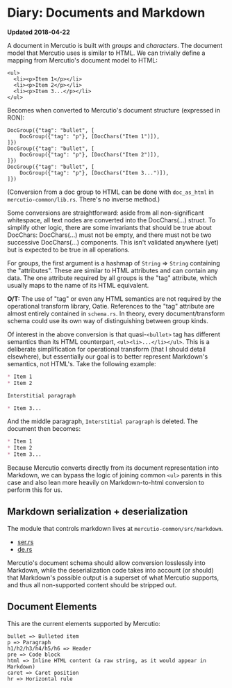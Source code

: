 # Diary: Documents and Markdown

**Updated 2018-04-22**

A document in Mercutio is built with *groups* and *characters*. The document model that Mercutio uses is similar to HTML. We can trivially define a mapping from Mercutio's document model to HTML:

```
<ul>
  <li><p>Item 1</p></li>
  <li><p>Item 2</p></li>
  <li><p>Item 3...</p></li>
</ul>
```

Becomes when converted to Mercutio's document structure (expressed in RON):

```
DocGroup({"tag": "bullet", [
    DocGroup({"tag": "p"}, [DocChars("Item 1")]),
]})
DocGroup({"tag": "bullet", [
    DocGroup({"tag": "p"}, [DocChars("Item 2")]),
]})
DocGroup({"tag": "bullet", [
    DocGroup({"tag": "p"}, [DocChars("Item 3...")]),
]})
```

(Conversion from a doc group to HTML can be done with `doc_as_html` in `mercutio-common/lib.rs`. There's no inverse method.)

Some conversions are straightforward: aside from all non-significant whitespace, all text nodes are converted into the DocChars(...) struct. To simplify other logic, there are some invariants that should be true about DocChars: DocChars(...) must not be empty, and there must not be two successive DocChars(...) components. This isn't validated anywhere (yet) but is expected to be true in all operations.

For groups, the first argument is a hashmap of `String` => `String` containing the "attributes". These are similar to HTML attributes and can contain any data. The one attribute required by all groups is the "tag" attribute, which usually maps to the name of its HTML equivalent.

**O/T:** The use of "tag" or even any HTML semantics are not required by the operational transform library, Oatie. References to the "tag" attribute are almost entirely contained in `schema.rs`. In theory, every document/transform schema could use its own way of distinguishing between group kinds.

Of interest in the above conversion is that quasi-`<bullet>` tag has different semantics than its HTML counterpart, `<ul><li>...</li></ul>`. This is a deliberate simplification for operational transform (that I should detail elsewhere), but essentially our goal is to better represent Markdown's semantics, not HTML's. Take the following example:

```md
* Item 1
* Item 2

Interstitial paragraph

* Item 3...
```

And the middle paragraph, `Interstitial paragraph` is deleted. The document then becomes:

```md
* Item 1
* Item 2
* Item 3...
```

Because Mercutio converts directly from its document representation into Markdown, we can bypass the logic of joining common `<ul>` parents in this case and also lean more heavily on Markdown-to-html conversion to perform this for us.

## Markdown serialization + deserialization

The module that controls markdown lives at `mercutio-common/src/markdown`.

* [ser.rs](https://github.com/tcr/edit-text/blob/master/mercutio-common/src/markdown/ser.rs)
* [de.rs](https://github.com/tcr/edit-text/blob/master/mercutio-common/src/markdown/de.rs)

Mercutio's document schema should allow conversion losslessly into Markdown, while the deserialization code takes into account (or should) that Markdown's possible output is a superset of what Mercutio supports, and thus all non-supported content should be stripped out.

## Document Elements

This are the current elements supported by Mercutio:

```
bullet => Bulleted item
p => Paragraph
h1/h2/h3/h4/h5/h6 => Header
pre => Code block
html => Inline HTML content (a raw string, as it would appear in Markdown)
caret => Caret position
hr => Horizontal rule
```

